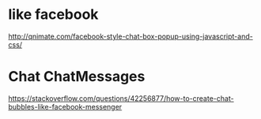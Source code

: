 # like facebook
http://qnimate.com/facebook-style-chat-box-popup-using-javascript-and-css/

# Chat ChatMessages
https://stackoverflow.com/questions/42256877/how-to-create-chat-bubbles-like-facebook-messenger

